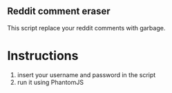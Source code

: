 Reddit comment eraser
---------------------


This script replace your reddit comments with garbage.

Instructions
=============

1. insert your username and password in the script
2. run it using PhantomJS
